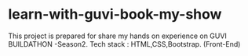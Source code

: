 # learn-with-guvi-book-my-show

This project is prepared for share my hands on experience on GUVI BUILDATHON -Season2.
Tech stack : HTML,CSS,Bootstrap. (Front-End)
 
